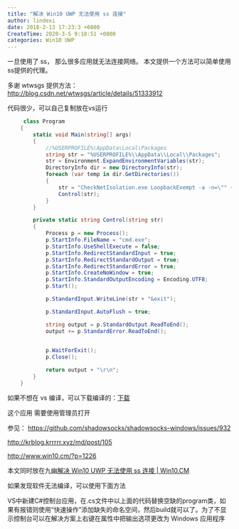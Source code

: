 ```yaml
---
title: "解决 Win10 UWP 无法使用 ss 连接"
author: lindexi
date: 2018-2-13 17:23:3 +0800
CreateTime: 2020-3-5 9:18:51 +0800
categories: Win10 UWP
---
```


一旦使用了 ss， 那么很多应用就无法连接网络。
本文提供一个方法可以简单使用ss提供的代理。

<!--more-->



多谢 wtwsgs 提供方法：http://blog.csdn.net/wtwsgs/article/details/51333912

代码很少，可以自己复制放在vs运行


```csharp
     class Program
    {
        static void Main(string[] args)
        {
            //%USERPROFILE%\AppData\Local\Packages
            string str = "%USERPROFILE%\\AppData\\Local\\Packages";
            str = Environment.ExpandEnvironmentVariables(str);
            DirectoryInfo dir = new DirectoryInfo(str);
            foreach (var temp in dir.GetDirectories())
            {
                str = "CheckNetIsolation.exe LoopbackExempt -a -n=\"" + temp.Name + "\"";
                Control(str);
            }
        }

        private static string Control(string str)
        {
            Process p = new Process();
            p.StartInfo.FileName = "cmd.exe";
            p.StartInfo.UseShellExecute = false; 
            p.StartInfo.RedirectStandardInput = true; 
            p.StartInfo.RedirectStandardOutput = true; 
            p.StartInfo.RedirectStandardError = true; 
            p.StartInfo.CreateNoWindow = true; 
            p.StartInfo.StandardOutputEncoding = Encoding.UTF8;
            p.Start(); 

            p.StandardInput.WriteLine(str + "&exit");

            p.StandardInput.AutoFlush = true;

            string output = p.StandardOutput.ReadToEnd();
            output += p.StandardError.ReadToEnd();
          

            p.WaitForExit(); 
            p.Close();

            return output + "\r\n";
        }
    }
```

如果不想在 vs 编译，可以下载编译的：[下载](http://download.csdn.net/detail/lindexi_gd/9823838)

这个应用
需要使用管理员打开

参见：
https://github.com/shadowsocks/shadowsocks-windows/issues/932

http://krblog.krrrrr.xyz/md/post/105

http://www.win10.cm/?p=1226

本文同时放在九幽[解决 Win10 UWP 无法使用 ss 连接 | Win10.CM](http://www.win10.cm/?p=1226)

如果发现软件无法编译，可以使用下面方法 

VS中新建C#控制台应用，在.cs文件中以上面的代码替换空缺的program类，如果有报错则使用“快速操作”添加缺失的命名空间，然后build就可以了。为了不显示控制台可以在解决方案上右键在属性中把输出选项更改为 Windows 应用程序

